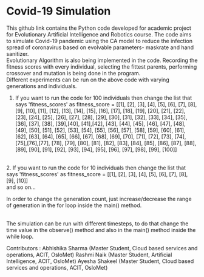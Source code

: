 # Covid-19 Simulation

This github link contains the Python code developed for academic project for Evolutionary Artificial Intelligence and Robotics course. The code aims to simulate Covid-19 pandemic using the CA model to reduce the infection spread of coronavirus based on evolvable parameters- maskrate and hand sanitizer.<br>
Evolutionary Algorithm is also being implemented in the code. Recording the fitness scores with every individual, selecting the fittest parents, performing crossover and mutation is being done in the program.<br>
Different experiments can be run on the above code with varying generations and individuals.<br>
1. If you want to run the code for 100 individuals then change the list that says 'fitness_scores' as fitness_score = [[1], [2], [3], [4], [5], [6], [7], [8], [9], [10], [11], [12], [13], [14], [15], [16], [17], [18], [19], [20], [21], [22], [23], [24], [25], [26], [27], [28], [29], [30], [31], [32], [33], [34], [35], [36], [37], [38], [39],[40], [41],[42], [43], [44], [45], [46], [47], [48], [49], [50], [51], [52], [53], [54], [55], [56], [57], [58], [59], [60], [61], [62], [63], 
 [64], [65], [66], [67], [68], [69], [70], [71], [72], [73], [74], [75],[76],[77], [78], [79], [80], [81], [82], [83], [84], [85], [86], [87], [88], [89], [90], [91], [92], [93], [94], [95], [96], [97], [98], [99], [100]]
 <br>
 2. If you want to run the code for 10 individuals then change the list that says 'fitness_scores' as fitness_score = [[1], [2], [3], [4], [5], [6], [7], [8], [9], [10]]
 <br>
 and so on...
 <br>
 
 In order to change the generation count, just increase/decrease the range of generation in the for loop inside the main() method.
 
 <br>
 The simulation can be run with different timesteps, to do that change the time value in the observe() method and also in the main() method inside the while loop.
 

Contributors : 
Abhishika Sharma (Master Student, Cloud based services and operations, ACIT, OsloMet)
Rashmi Naik (Master Student, Artificial Intelligence, ACIT, OsloMet)
Ayesha Shakeel (Master Student, Cloud based services and operations, ACIT, OsloMet)
